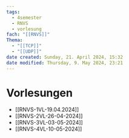 ```yaml
---
tags:
  - 4semester
  - RNVS
  - vorlesung
fach: "[[RNVS]]"
Thema:
  - "[[TCP]]"
  - "[[UDP]]"
date created: Sunday, 21. April 2024, 15:32
date modified: Thursday, 9. May 2024, 23:21
---
```


# Vorlesungen

- [[RNVS-1VL-19.04.2024]]
- [[RNVS-2VL-26-04-2024]]
- [[RNVS-3VL-03-05-2024]]
- [[RNVS-4VL-10-05-2024]]
